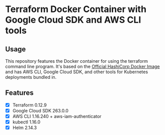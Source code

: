 # Terraform Docker Container with Google Cloud SDK and AWS CLI tools

## Usage

This repository features the Docker container for using the terraform command line program. It's based on the [Official HashiCorp Docker Image](https://hub.docker.com/r/hashicorp/terraform) and has AWS CLI, Google Cloud SDK, and other tools for Kubernetes deployments bundled in.

## Features

- [X] Terraform 0.12.9
- [X] Google Cloud SDK 263.0.0
- [X] AWS CLI 1.16.240 + aws-iam-authenticator
- [X] kubectl 1.16.0
- [X] Helm 2.14.3
